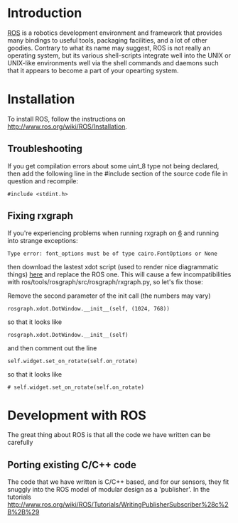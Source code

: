 # Introduction #
[ROS](http://www.ros.org/wiki/) is a robotics development environment and framework that provides many bindings to useful tools, packaging facilities, and a lot of other goodies.
Contrary to what its name may suggest, ROS is not really an operating system, but its various shell-scripts integrate well into the UNIX or UNIX-like environments well via the shell commands and daemons such that it appears to become a part of your opearting system.

# Installation #
To install ROS, follow the instructions on http://www.ros.org/wiki/ROS/Installation.

## Troubleshooting ##
If you get compilation errors about some uint\_8 type not being declared, then add the following line in the #include section of the source code file in question and recompile:
```
#include <stdint.h>
```

## Fixing rxgraph ##
If you're experiencing problems when running rxgraph on [6](tutorial.md) and running into strange exceptions:
```
Type error: font_options must be of type cairo.FontOptions or None
```
then download the lastest xdot script (used to render nice diagrammatic things) [here](http://jrfonseca.googlecode.com/svn/trunk/xdot/xdot.py) and replace the ROS one.
This will cause a few incompatibilities with ros/tools/rosgraph/src/rosgraph/rxgraph.py, so let's fix those:

Remove the second parameter of the init call (the numbers may vary)
```
rosgraph.xdot.DotWindow.__init__(self, (1024, 768))
```
so that it looks like
```
rosgraph.xdot.DotWindow.__init__(self)
```
and then comment out the line
```
self.widget.set_on_rotate(self.on_rotate)
```
so that it looks like
```
# self.widget.set_on_rotate(self.on_rotate)
```

# Development with ROS #
The great thing about ROS is that all the code we have written can be carefully
## Porting existing C/C++ code ##
The code that we have written is C/C++ based, and for our sensors, they fit snuggly  into the ROS model of modular design as a 'publisher'.
In the tutorials
http://www.ros.org/wiki/ROS/Tutorials/WritingPublisherSubscriber%28c%2B%2B%29